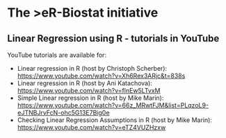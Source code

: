 # The >eR-Biostat initiative
## Linear Regression using R - tutorials in YouTube

YouTube tutorials are available for:
* Linear regression in R (host by Christoph Scherber): https://www.youtube.com/watch?v=Xh6Rex3ARjc&t=838s
* Linear regression in R (host by Ani Katachova): https://www.youtube.com/watch?v=flnEw5LTvxM
* Simple Linear regression in R (host by Mike Marin): https://www.youtube.com/watch?v=66z_MRwtFJM&list=PLqzoL9-eJTNBJrvFcN-ohc5G13E7Big0e
* Checking Linear Regression Assumptions in R (host by Mike Marin): https://www.youtube.com/watch?v=eTZ4VUZHzxw

